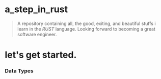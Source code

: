 # a_step_in_rust

> A repository containing all, the good, exiting, and beautiful stuffs i learn in the _RUST_ language. Looking forward to becoming a great software engineer.

# let's get started.

### Data Types
